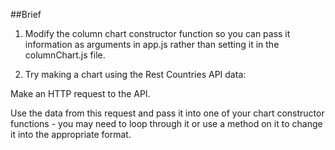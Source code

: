 ##Brief

1. Modify the column chart constructor function so you can pass it information as arguments in app.js rather than setting it in the columnChart.js file.


2. Try making a chart using the Rest Countries API data:

Make an HTTP request to the API.

Use the data from this request and pass it into one of your chart constructor functions - you may need to loop through it or use a method on it to change it into the appropriate format.
